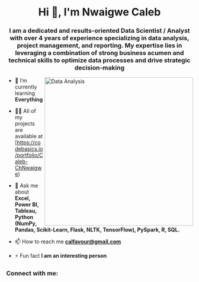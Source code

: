 
<h1 align="center">Hi 👋, I'm Nwaigwe Caleb</h1>
<h3 align="center">I am a dedicated and results-oriented Data Scientist / Analyst with over 4 years of experience specializing in data analysis, project management, and reporting. My expertise lies in leveraging a combination of strong business acumen and technical skills to optimize data processes and drive strategic decision-making</h3>
<img align="right" alt="Data Analysis" width="400" src="https://assets-global.website-files.com/5c19020c997c25514d17d86f/61304afeafa2c126c1aa53d4_Business%20Plan.gif"/>




- 🌱 I’m currently learning **Everything**

- 👨‍💻 All of my projects are available at [https://codebasics.io/portfolio/Caleb-ChNwaigwe)

- 💬 Ask me about **Excel, Power BI, Tableau, Python (NumPy, Pandas, Scikit-Learn, Flask, NLTK, TensorFlow), PySpark, R, SQL.**

- 📫 How to reach me **calfavour@gmail.com**

- ⚡ Fun fact **I am an interesting person**

<h3 align="left">Connect with me:</h3>
<p align="left">
<a href="https://www.linkedin.com/in/caleb-nwaigwe/" rel="nofollow">
    

